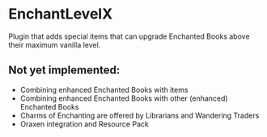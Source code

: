 # EnchantLevelX

Plugin that adds special items that can upgrade Enchanted Books above their maximum vanilla level.

## Not yet implemented:
- Combining enhanced Enchanted Books with items
- Combining enhanced Enchanted Books with other (enhanced) Enchanted Books
- Charms of Enchanting are offered by Librarians and Wandering Traders
- Oraxen integration and Resource Pack
